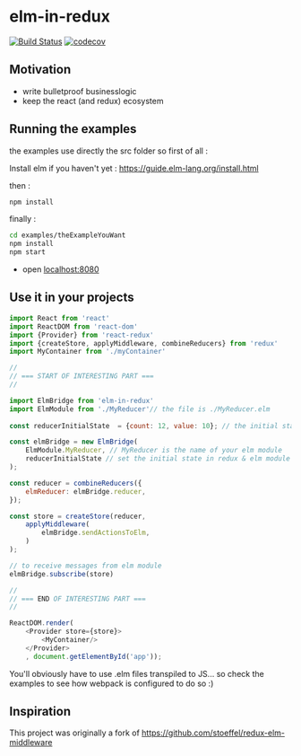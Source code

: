 # elm-in-redux
[![Build Status](https://travis-ci.org/err0r500/elm-in-redux.svg?branch=master)](https://travis-ci.org/err0r500/elm-in-redux)
[![codecov](https://codecov.io/gh/err0r500/elm-in-redux/branch/master/graph/badge.svg)](https://codecov.io/gh/err0r500/elm-in-redux)

## Motivation

* write bulletproof businesslogic
* keep the react (and redux) ecosystem

## Running the examples

the examples use directly the src folder so first of all :

Install elm if you haven't yet : https://guide.elm-lang.org/install.html

then : 
```bash
npm install
```
finally :
```bash
cd examples/theExampleYouWant
npm install
npm start
```
* open [localhost:8080](http://127.0.0.1:8080)

## Use it in your projects 
```js
import React from 'react'
import ReactDOM from 'react-dom'
import {Provider} from 'react-redux'
import {createStore, applyMiddleware, combineReducers} from 'redux'
import MyContainer from './myContainer'

//
// === START OF INTERESTING PART ===
//

import ElmBridge from 'elm-in-redux'
import ElmModule from './MyReducer'// the file is ./MyReducer.elm
                                   
const reducerInitialState  = {count: 12, value: 10}; // the initial state you want

const elmBridge = new ElmBridge(
    ElmModule.MyReducer, // MyReducer is the name of your elm module
    reducerInitialState // set the initial state in redux & elm module
);

const reducer = combineReducers({
    elmReducer: elmBridge.reducer,
});

const store = createStore(reducer, 
    applyMiddleware(
        elmBridge.sendActionsToElm,
    )
);

// to receive messages from elm module
elmBridge.subscribe(store)

//
// === END OF INTERESTING PART ===
//

ReactDOM.render(
    <Provider store={store}>
        <MyContainer/>
    </Provider>
    , document.getElementById('app'));
```

You'll obviously have to use .elm files transpiled to JS... so check the examples to see how webpack is configured to do so :)

## Inspiration
This project was originally a fork of https://github.com/stoeffel/redux-elm-middleware